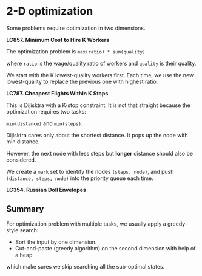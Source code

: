 2-D optimization
===

Some problems require optimization in two dimensions.

**LC857. Minimum Cost to Hire K Workers**

The optimization problem is `max(ratio) * sum(quality)` 

where `ratio` is the wage/quality ratio of workers and `quality` is their quality.

We start with the  K lowest-quality workers first. 
Each time, we use the new lowest-quality to replace the previous one with highest ratio.

**LC787. Cheapest Flights Within K Stops**

This is Dijisktra with a K-stop constraint. It is not that straight because the optimization requires two tasks:

`min(distance)` and `min(steps)`.

Dijisktra cares only about the shortest distance. It pops up the node with min distance.

However, the next node with less steps but **longer** distance should also be considered.

We create a `mark` set to identify the nodes `(steps, node)`, and push `(distance, steps, node)` into the priority queue each time.

**LC354. Russian Doll Envelopes**

Summary
---
For optimization problem with multiple tasks, we usually apply a greedy-style search:

* Sort the input by one dimension.
* Cut-and-paste (greedy algorithm) on the second dimension with help of a heap.

which make sures we skip searching all the sub-optimal states.

